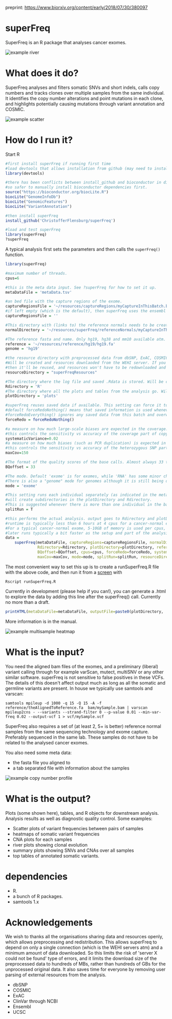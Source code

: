 preprint: https://www.biorxiv.org/content/early/2018/07/30/380097

# superFreq
SuperFreq is an R package that analyses cancer exomes.

![example river](readmeImages/river.png)

# What does it do?
SuperFreq analyses and filters somatic SNVs and short indels, calls copy numbers and tracks clones over multiple samples from the same individual. It identifies the copy number alterations and point mutations in each clone, and highlights potentially causing mutations through variant annotation and COSMIC.

![example scatter](readmeImages/all.png)


# How do I run it?
Start R

```R
#first install superFreq if running first time
#load devtools that allows installation from github (may need to install devtools first with install.packages("devtools"))
library(devtools)

#there has been conflicts between install_github and bioconductor in different version
#so safer to manually install bioconductor dependencies first.
source("https://bioconductor.org/biocLite.R")
biocLite("GenomeInfoDb")
biocLite("GenomicFeatures")
biocLite("VariantAnnotation")

#then install superFreq
install_github('ChristofferFlensburg/superFreq')

#load and test superFreq
library(superFreq)
?superFreq
```

A typical analysis first sets the parameters and then calls the `superFreq()` function.

```R
library(superFreq)

#maximum number of threads.
cpus=6

#this is the meta data input. See ?superFreq for how to set it up.
metaDataFile = 'metaData.tsv'

#an bed file with the capture regions of the exome.
captureRegionsFile = '~/resources/captureRegions/myCaptureInThisBatch.bed'
#if left empty (which is the default), then superFreq uses the ensembl exons for the specified genome assembly.
captureRegionsFile = ''

#This directory with (links to) the reference normals needs to be created and set up. See ?superFreq
normalDirectory = '~/resources/superFreq/referenceNormals/myCaptureInThisBatch'

#The reference fasta and name. Only hg19, hg38 and mm10 available atm.
reference = '~/resources/reference/hg19/hg19.fa'
genome = 'hg19'

#the resource directory with preprocessed data from dbSNP, ExAC, COSMIC, gene annotation and ClinVar.
#Will be created and resources downlaoded from the WEHI server. If you point to an existing resource directory
#then it'll be reused, and resources won't have to be redownloaded and duplicated.
resourceDirectory = "superFreqResources"

#The directory where the log file and saved .Rdata is stored. Will be created.
Rdirectory = 'R'
#The directory where all the plots and tables from the analysis go. Will be created.
plotDirectory = 'plots'

#superFreq reuses saved data if available. This setting can force it to redo part of the analysis.
#default forceRedoNothing() means that saved information is used whenever available.
#forceRedoEverything() ignores any saved data from this batch and overwrites any previous results and plots.
forceRedo = forceRedoNothing()

#a measure on how much large-scale biases are expected in the coverage.
#this controls the sensitivity vs accuracy of the coverage part of copy number calls.
systematicVariance=0.02
#a measure on how much biases (such as PCR duplication) is expected in the VAFs.
#this controls the sensitivity vs accuracy of the heterozygous SNP part of copy number calls.
maxCov=150

#The format of the quality scores of the base calls. Almost always 33 these days.
BQoffset = 33

#The mode. Default 'exome' is for exomes, while 'RNA' has some minor changes when running on RNA.
#There is also a "genome" mode for genomes although it is still being developed and can be very slow.
mode = 'exome'

#This setting runs each individual separately (as indicated in the metadata).
#will create subdirectories in the plotDirectory and Rdirectory.
#This is suggested whenever there is more than one individual in the batch.
splitRun = T

#this performs the actual analysis. output goes to Rdirectory and plotDirectory.
#runtime is typically less than 6 hours at 4 cpus for a cancer-normal exome, but can vary significantly depending on input.
#For a typical cancer-normal exome, 5-10GB of memory is used per cpus, but again, can vary significantly depending on input.
#later runs typically a bit faster as the setup and part of the analysis on the reference normals can be reused.
data =
    superFreq(metaDataFile, captureRegions=captureRegionsFile, normalDirectory=normalDirectory,
              Rdirectory=Rdirectory, plotDirectory=plotDirectory, reference=reference, genome=genome,
              BQoffset=BQoffset, cpus=cpus, forceRedo=forceRedo, systematicVariance=systematicVariance,
              maxCov=maxCov, mode=mode, splitRun=splitRun, resourceDirectory=resourceDirectory)
```

The most convenient way to set this up is to create a runSuperFreq.R file with the above code, and then run it from a [screen](https://en.wikipedia.org/wiki/GNU_Screen) with

```
Rscript runSuperFreq.R
```

Currently in development (please help if you can!), you can generate a .html to explore the data by adding this line after the superFreq() call. Currently no more than a draft.

``` R
printHTML(metaDataFile=metaDataFile, outputFile=paste0(plotDirectory, '/superFreq.html'))
```


More information is in the manual. 

![example multisample heatmap](readmeImages/multisample.png)

# What is the input?
You need the aligned bam files of the exomes, and a preliminary (liberal) variant calling through for example varScan, mutect, multiSNV or any other similar software. superFreq is not sensitive to false positives in these VCFs. The details of this doesn't affect output much as long as all the somatic and germline variants are present. In house we typically use samtools and varscan:

```
samtools mpileup -d 1000 -q 15 -Q 15 -A -f reference/theAlignedToReference.fa  bam/mySample.bam | varscan mpileup2cns - --variants --strand-filter 0 --p-value 0.01 --min-var-freq 0.02 --output-vcf 1 > vcf/mySample.vcf
```

SuperFreq also requires a set of (at least 2, 5+ is better) reference normal samples from the same sequencing technology and exome capture.
Preferably sequenced in the same lab. These samples do not have to be related to the analysed cancer exomes.

You also need some meta data:
- the fasta file you aligned to
- a tab separated file with information about the samples

![example copy number profile](readmeImages/TCGA.A3.3320.PrimaryTumor.WXS.fc2.png)

# What is the output?
Plots (some shown here), tables, and R objects for downstream analysis. Analysis results as well as diagnostic quality control. Some examples:
- Scatter plots of variant frequencies between pairs of samples
- heatmaps of somatic variant frequencies
- CNA plots for each samples
- river plots showing clonal evolution
- summary plots showing SNVs and CNAs over all samples
- top tables of annotated somatic variants.

# dependencies
- R.
- a bunch of R packages.
- samtools 1.x

# Acknowledgements
We wish to thanks all the organisations sharing data and resources openly, which allows preprocessing and redistribution. This allows superFreq to depend on only a single connection (which is the WEHI servers atm) and a minimum amount of data downloaded. So this limits the risk of 'server X could not be found' type of errors, and it limits the download size of the preprocessed data to hundreds of MBs, rather than hundreds of GBs for the unprocessed original data. It also saves time for everyone by removing user parsing of external resources from the analysis.
- dbSNP
- COSMIC
- ExAC
- ClinVar through NCBI
- Ensembl
- UCSC
